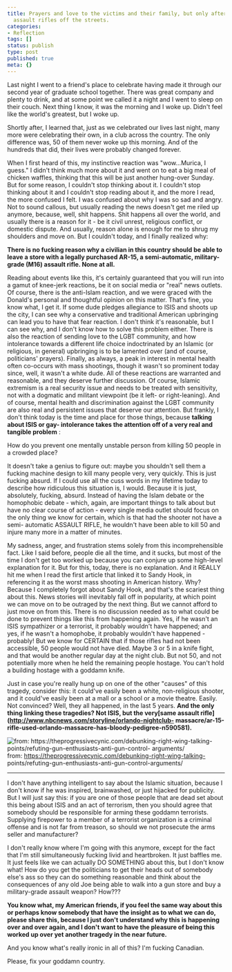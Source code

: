 ```yaml
---
title: Prayers and love to the victims and their family, but only after you get these
  assault rifles off the streets.
categories:
- Reflection
tags: []
status: publish
type: post
published: true
meta: {}
---
```


Last night I went to a friend's place to celebrate having made it through our
second year of graduate school together. There was great company and plenty to
drink, and at some point we called it a night and I went to sleep on their
couch. Next thing I know, it was the morning and I woke up. Didn't feel like
the world's greatest, but I woke up.

Shortly after, I learned that, just as we celebrated our lives last night,
many more were celebrating their own, in a club across the country. The only
difference was, 50 of them never woke up this morning. And of the hundreds
that did, their lives were probably changed forever.

When I first heard of this, my instinctive reaction was "wow...Murica, I
guess." I didn't think much more about it and went on to eat a big meal of
chicken waffles, thinking that this will be just another hung-over Sunday. But
for some reason, I couldn't stop thinking about it. I couldn't stop thinking
about it and I couldn't stop reading about it, and the more I read, the more
confused I felt. I was confused about why I was so sad and angry. Not to sound
callous, but usually reading the news doesn't get me riled up anymore,
because, well, shit happens. Shit happens all over the world, and usually
there is a reason for it - be it civil unrest, religious conflict, or domestic
dispute. And usually, reason alone is enough for me to shrug my shoulders and
move on. But I couldn't today, and I finally realized why:

**There is no fucking reason why a civilian in this country should be able to
leave a store with a legally purchased AR-15, a semi-automatic, military-grade
(M16) assault rifle. None at all.**

Reading about events like this, it's certainly guaranteed that you will run
into a gamut of knee-jerk reactions, be it on social media or "real" news
outlets. Of course, there is the anti-Islam reaction, and we were graced with
the Donald's personal and thoughtful opinion on this matter. That's fine, you
know what, I get it. If some dude pledges allegiance to ISIS and shoots up the
city, I can see why a conservative and traditional American upbringing can
lead you to have that fear reaction. I don't think it's reasonable, but I can
see why, and I don't know how to solve this problem either. There is also the
reaction of sending love to the LGBT community, and how intolerance towards a
different life choice indoctrinated by an Islamic (or religious, in general)
upbringing is to be lamented over (and of course, politicians' prayers).
Finally, as always, a peak in interest in mental health often co-occurs with
mass shootings, though it wasn't so prominent today since, well, it wasn't a
white dude. All of these reactions are warranted and reasonable, and they
deserve further discussion. Of course, Islamic extremism is a real security
issue and needs to be treated with sensitivity, not with a dogmatic and
militant viewpoint (be it left- or right-leaning). And of course, mental
health and discrimination against the LGBT community are also real and
persistent issues that deserve our attention. But frankly, I don't think today
is the time and place for those things, because **talking about ISIS or gay-
intolerance takes the attention off of a very real and tangible problem** :

How do you prevent one mentally unstable person from killing 50 people in a
crowded place?

It doesn't take a genius to figure out: maybe you shouldn't sell them a
fucking machine design to kill many people very, very quickly. This is just
fucking absurd. If I could use all the cuss words in my lifetime today to
describe how ridiculous this situation is, I would. Because it is just,
absolutely, fucking, absurd. Instead of having the Islam debate or the
homophobic debate - which, again, are important things to talk about but have
no clear course of action - every single media outlet should focus on the only
thing we know for certain, which is that had the shooter not have a semi-
automatic ASSAULT RIFLE, he wouldn't have been able to kill 50 and injure many
more in a matter of minutes.

My sadness, anger, and frustration stems solely from this incomprehensible
fact. Like I said before, people die all the time, and it sucks, but most of
the time I don't get too worked up because you can conjure up some high-level
explanation for it. But for this, today, there is no explanation. And it
REALLY hit me when I read the first article that linked it to Sandy Hook, in
referencing it as the worst mass shooting in American history. Why? Because I
completely forgot about Sandy Hook, and that's the scariest thing about this.
News stories will inevitably fall off in popularity, at which point we can
move on to be outraged by the next thing. But we cannot afford to just move on
from this. There is no discussion needed as to what could be done to prevent
things like this from happening again. Yes, if he wasn't an ISIS sympathizer
or a terrorist, it probably wouldn't have happened; and yes, if he wasn't a
homophobe, it probably wouldn't have happened - probably! But we know for
CERTAIN that if those rifles had not been accessible, 50 people would not have
died. Maybe 3 or 5 in a knife fight, and that would be another regular day at
the night club. But not 50, and not potentially more when he held the
remaining people hostage. You can't hold a building hostage with a goddamn
knife.

Just in case you're really hung up on one of the other "causes" of this
tragedy, consider this: it could've easily been a white, non-religious
shooter, and it could've easily been at a mall or a school or a movie theatre.
Easily. Not convinced? Well, they all happened, in the last 5 years. **And the
only thing linking these tragedies? Not ISIS, but the very[same assault
rifle](http://www.nbcnews.com/storyline/orlando-nightclub-
massacre/ar-15-rifle-used-orlando-massacre-has-bloody-pedigree-n590581).**

![from: https://theprogressivecynic.com/debunking-right-wing-talking-
points/refuting-gun-enthusiasts-anti-gun-control-
arguments/](/squarespace_images/static_5351781ce4b0757a373c3d73_535182ade4b0bcfb2b4574dd_575e4ffd8259b5bbefd54c43_1465799005785__img.jpg_)
from: https://theprogressivecynic.com/debunking-right-wing-talking-
points/refuting-gun-enthusiasts-anti-gun-control-arguments/

****

I don't have anything intelligent to say about the Islamic situation, because
I don't know if he was inspired, brainwashed, or just hijacked for publicity.
But I will just say this: if you are one of those people that are dead set
about this being about ISIS and an act of terrorism, then you should agree
that somebody should be responsible for arming these goddamn terrorists.
Supplying firepower to a member of a terrorist organization is a criminal
offense and is not far from treason, so should we not prosecute the arms
seller and manufacturer?

I don't really know where I'm going with this anymore, except for the fact
that I'm still simultaneously fucking livid and heartbroken. It just baffles
me. It just feels like we can actually DO SOMETHING about this, but I don't
know what! How do you get the politicians to get their heads out of somebody
else's ass so they can do something reasonable and think about the
consequences of any old Joe being able to walk into a gun store and buy a
military-grade assault weapon? How???

**You know what, my American friends, if you feel the same way about this or
perhaps know somebody that have the insight as to what we can do, please share
this, because I just don't understand why this is happening over and over
again, and I don't want to have the pleasure of being this worked up over yet
another tragedy in the near future.**

And you know what's really ironic in all of this? I'm fucking Canadian.

Please, fix your goddamn country.

